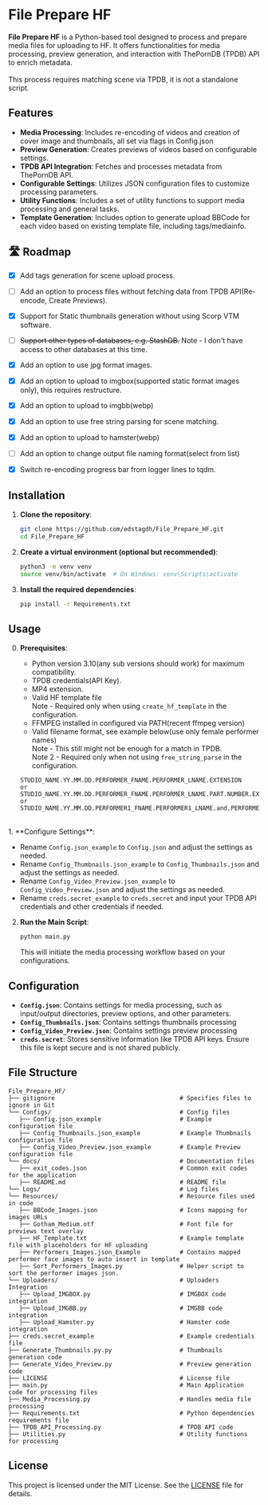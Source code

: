 # File Prepare HF

**File Prepare HF** is a Python-based tool designed to process and prepare media files for uploading to HF. It offers functionalities for media processing, preview generation, and interaction with ThePornDB (TPDB) API to enrich metadata.
<br><br>
This process requires matching scene via TPDB, it is not a standalone script.

## Features

- **Media Processing**: Includes re-encoding of videos and creation of cover image and thumbnails, all set via flags in Config.json
- **Preview Generation**: Creates previews of videos based on configurable settings.
- **TPDB API Integration**: Fetches and processes metadata from ThePornDB API.
- **Configurable Settings**: Utilizes JSON configuration files to customize processing parameters.
- **Utility Functions**: Includes a set of utility functions to support media processing and general tasks.
- **Template Generation**: Includes option to generate upload BBCode for each video based on existing template file, including tags/mediainfo.


## 🛣️ Roadmap

- [x] Add tags generation for scene upload process.
- [ ] Add an option to process files without fetching data from TPDB API(Re-encode, Create Previews).
- [x] Support for Static thumbnails generation without using Scorp VTM software.
- [ ] ~~Support other types of databases, e.g. StashDB.~~ Note - I don't have access to other databases at this time.
- [x] Add an option to use jpg format images.
- [x] Add an option to upload to imgbox(supported static format images only), this requires restructure.
- [x] Add an option to upload to imgbb(webp)
- [x] Add an option to use free string parsing for scene matching.
- [x] Add an option to upload to hamster(webp)
- [ ] Add an option to change output file naming format(select from list)
- [x] Switch re-encoding progress bar from logger lines to tqdm.


## Installation

1. **Clone the repository**:

   ```bash
   git clone https://github.com/edstagdh/File_Prepare_HF.git
   cd File_Prepare_HF
   ```

2. **Create a virtual environment (optional but recommended)**:

   ```bash
   python3 -m venv venv
   source venv/bin/activate  # On Windows: venv\Scripts\activate
   ```

3. **Install the required dependencies**:

   ```bash
   pip install -r Requirements.txt
   ```

## Usage

0. **Prerequisites**:

   - Python version 3.10(any sub versions should work) for maximum compatibility.
   - TPDB credentials(API Key).
   - MP4 extension.
   - Valid HF template file<br>
   Note - Required only when using `create_hf_template` in the configuration.
   - FFMPEG installed in configured via PATH(recent ffmpeg version)
   - Valid filename format, see example below(use only female performer names)<br>
   Note - This still might not be enough for a match in TPDB.<br>
   Note 2 - Required only when not using `free_string_parse` in the configuration.
   ```
   STUDIO_NAME.YY.MM.DD.PERFORMER_FNAME.PERFORMER_LNAME.EXTENSION
   or
   STUDIO_NAME.YY.MM.DD.PERFORMER_FNAME.PERFORMER_LNAME.PART.NUMBER.EXTENSION
   or
   STUDIO_NAME.YY.MM.DD.PERFORMER1_FNAME.PERFORMER1_LNAME.and.PERFORMER2_FNAME.PERFORMER2_LNAME.EXTENSION
   ```
<br>
1. **Configure Settings**:

   - Rename `Config.json_example` to `Config.json` and adjust the settings as needed.
   - Rename `Config_Thumbnails.json_example` to `Config_Thumbnails.json` and adjust the settings as needed.
   - Rename `Config_Video_Preview.json_example` to `Config_Video_Preview.json` and adjust the settings as needed.
   - Rename `creds.secret_example` to `creds.secret` and input your TPDB API credentials and other credentials if needed.

2. **Run the Main Script**:

   ```bash
   python main.py
   ```

   This will initiate the media processing workflow based on your configurations.

## Configuration

- **`Config.json`**: Contains settings for media processing, such as input/output directories, preview options, and other parameters.
- **`Config_Thumbnails.json`**: Contains settings thumbnails processing
- **`Config_Video_Preview.json`**: Contains settings preview processing
- **`creds.secret`**: Stores sensitive information like TPDB API keys. Ensure this file is kept secure and is not shared publicly.

## File Structure

```
File_Prepare_HF/
├── gitignore                                   # Specifies files to ignore in Git
└── Configs/                                    # Config files
   ├── Config.json_example                      # Example configuration file
   ├── Config_Thumbnails.json_example           # Example Thumbnails configuration file
   ├── Config_Video_Preview.json_example        # Example Preview configuration file
└── docs/                                       # Documentation files
   ├── exit_codes.json                          # Common exit codes for the application
   ├── README.md                                # README file
└── Logs/                                       # Log files
└── Resources/                                  # Resource files used in code
   ├── BBCode_Images.json                       # Icons mapping for images URLs
   ├── Gotham_Medium.otf                        # Font file for previews text overlay
   ├── HF_Template.txt                          # Example template file with placeholders for HF uploading
   ├── Performers_Images.json_Example           # Contains mapped performer face images to auto insert in template
   ├── Sort_Performers_Images.py                # Helper script to sort the performer images json.
└── Uploaders/                                  # Uploaders Integration
   ├── Upload_IMGBOX.py                         # IMGBOX code integration
   ├── Upload_IMGBB.py                          # IMGBB code integration
   ├── Upload_Hamster.py                        # Hamster code integration
├── creds.secret_example                        # Example credentials file
├── Generate_Thumbnails.py.py                   # Thumbnails generation code
├── Generate_Video_Preview.py                   # Preview generation code
├── LICENSE                                     # License file
├── main.py                                     # Main Application code for processing files
├── Media_Processing.py                         # Handles media file processing
├── Requirements.txt                            # Python dependencies requirements file
├── TPDB_API_Processing.py                      # TPDB API code
├── Utilities.py                                # Utility functions for processing

```

## License

This project is licensed under the MIT License. See the [LICENSE](LICENSE) file for details.